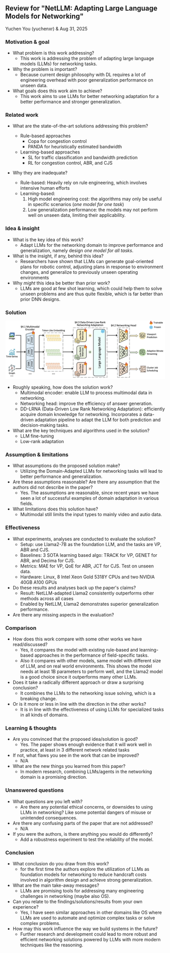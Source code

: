 ## Review for "NetLLM: Adapting Large Language Models for Networking"

Yuchen You (yuchenxr) & Aug 31, 2025

### Motivation & goal

- What problem is this work addressing?
  - This work is addressing the problem of adapting large language models (LLMs) for networking tasks.
- Why the problem is important?
  - Because current design philosophy with DL requires a lot of engineering overhead with poor generalization performance on unseen data.
- What goals does this work aim to achieve?
  - This work aims to use LLMs for better networking adaptation for a better performance and stronger generalization.

### Related work

- What are the state-of-the-art solutions addressing this problem?

  - Rule-based approaches
    - Copa for congestion control
    - PANDA for heuristically estimated bandwidth
  - Learning-based approaches
    - SL for traffic classification and bandwidth prediction
    - RL for congestion control, ABR, and CJS

- Why they are inadequate?

  - Rule-based: Heavily rely on rule engineering, which involves intensive human efforts
  - Learning-based:
    1. High model engineering cost: the algorithms may only be useful in specific scenarios (_one model for one task_)
    2. Low generalization performance: the models may not perform well on unseen data, limiting their applicability.

### Idea & insight

- What is the key idea of this work?
  - Adapt LLMs for the networking domain to improve performance and generalization, namely design _one model for all tasks_.
- What is the insight, if any, behind this idea?
  - Researchers have shown that LLMs can generate goal-oriented plans for robotic control, adjusting plans in response to environment changes, and generalize to previously unseen operating environments
- Why _might_ this idea be better than prior work?
  - LLMs are good at few shot learning, which could help them to solve unseen problems and are thus quite flexible, which is far better than prior DNN designs.

### Solution

![alt text](assets/1.pipeline.png)

- Roughly speaking, how does the solution work?
  - Multimodal encoder: enable LLM to process multimodal data in networking.
  - Networking head: improve the efficiency of answer generation.
  - DD-LRNA (Data-Driven Low Rank Networking Adaptation): efficiently acquire domain knowledge for networking. Incorporates a data-driven adaptation pipeline to adapt the LLM for both prediction and decision-making tasks.
- What are the key techniques and algorithms used in the solution?
  - LLM fine-tuning
  - Low-rank adaptation

### Assumption & limitations

- What assumptions do the proposed solution make?
  - Utilizing the Domain-Adapted LLMs for networking tasks will lead to better performance and generalization.
- Are these assumptions reasonable? Are there any assumption that the authors did not describe in the paper?
  - Yes. The assumptions are reasonable, since recent years we have seen a lot of successful examples of domain adaptation in various fields.
- What limitations does this solution have?
  - Multimodal still limits the input types to mainly video and autio data.

### Effectiveness

- What experiments, analyses are conducted to evaluate the solution?
  - Setup: use Llama2-7B as the foundation LLM, and the tasks are VP, ABR and CJS.
  - Baselines: 3 SOTA learning based algo: TRACK for VP, GENET for ABR, and Decima for CJS.
  - Metrics: MAE for VP, QoE for ABR, JCT for CJS. Test on unseen data.
  - Hardware: Linux, 8 Intel Xeon Gold 5318Y CPUs and two NVIDIA 40GB A100 GPUs
- Do these results and analyses back up the paper's claims?
  - Result: NetLLM-adapted Llama2 consistently outperforms other methods across all cases
  - Enabled by NetLLM, Llama2 demonstrates superior generalization performance.
- Are there any missing aspects in the evaluation?

### Comparison

- How does this work compare with some other works we have read/discussed?
  - Yes, it compares the model with existing rule-based and learning-based approaches in the performance of field-specific tasks.
  - Also it compares with other models, same model with different size of LLM, and on real world environments. This shows the model needs at least 1B parameters to perform well, and the Llama2 model is a good choice since it outperforms many other LLMs.
- Does it take a radically different approach or draw a surprising conclusion?
  - It combines the LLMs to the networking issue solving, which is a breaking change.
- Or is it more or less in line with the direction in the other works?
  - It is in line with the effectiveness of using LLMs for specialized tasks in all kinds of domains.

### Learning & thoughts

- Are you convinced that the proposed idea/solution is good?
  - Yes. The paper shows enough evidence that it will work well in practice, at least in 3 different network related tasks
- If not, what flaws you see in the work that can be improved?
  - N/A
- What are the new things you learned from this paper?
  - In modern research, combining LLMs/agents in the networking domain is a promising direction.

### Unanswered questions

- What questions are you left with?
  - Are there any potential ethical concerns, or downsides to using LLMs in networking? Like some potential dangers of misuse or unintended consequences.
- Are there any confusing parts of the paper that are not addressed?
  - N/A
- If you were the authors, is there anything you would do differently?
  - Add a robustness experiment to test the reliability of the model.

### Conclusion

- What conclusion do you draw from this work?
  - for the first time the authors explore the utilization of LLMs as foundation models for networking to reduce handcraft costs involved in algorithm design and achieve strong generalization.
- What are the main take-away messages?
  - LLMs are promising tools for addressing many engineering challenges in networking (maybe also OS).
- Can you relate to the findings/solutions/results from your own experience?
  - Yes, I have seen similar approaches in other domains like OS where LLMs are used to automate and optimize complex tasks or solve complex problems.
- How may this work influence the way we build systems in the future?
  - Further research and development could lead to more robust and efficient networking solutions powered by LLMs with more modern techniques like the reasoning.
